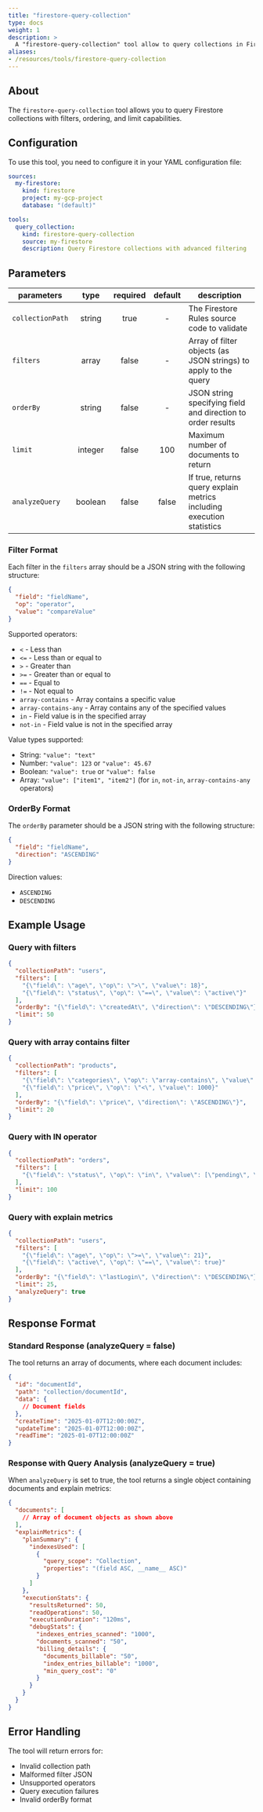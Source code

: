 ```yaml
---
title: "firestore-query-collection"
type: docs
weight: 1
description: > 
  A "firestore-query-collection" tool allow to query collections in Firestore.
aliases:
- /resources/tools/firestore-query-collection
---
```


## About

The `firestore-query-collection` tool allows you to query Firestore collections
with filters, ordering, and limit capabilities.

## Configuration

To use this tool, you need to configure it in your YAML configuration file:

```yaml
sources:
  my-firestore:
    kind: firestore
    project: my-gcp-project
    database: "(default)"

tools:
  query_collection:
    kind: firestore-query-collection
    source: my-firestore
    description: Query Firestore collections with advanced filtering
```

## Parameters

| **parameters**   |   **type**   | **required** | **default** | **description**                                                       |
|------------------|:------------:|:------------:|:-----------:|-----------------------------------------------------------------------|
| `collectionPath` |    string    |     true     |      -      | The Firestore Rules source code to validate                           |
| `filters`        |    array     |     false    |      -      | Array of filter objects (as JSON strings) to apply to the query       |
| `orderBy`        |    string    |     false    |      -      | JSON string specifying field and direction to order results           |
| `limit`          |    integer   |     false    |     100     | Maximum number of documents to return                                 |
| `analyzeQuery`   |    boolean   |     false    |    false    | If true, returns query explain metrics including execution statistics |

### Filter Format

Each filter in the `filters` array should be a JSON string with the following
structure:

```json
{
  "field": "fieldName",
  "op": "operator",
  "value": "compareValue"
}
```

Supported operators:

- `<` - Less than
- `<=` - Less than or equal to
- `>` - Greater than
- `>=` - Greater than or equal to
- `==` - Equal to
- `!=` - Not equal to
- `array-contains` - Array contains a specific value
- `array-contains-any` - Array contains any of the specified values
- `in` - Field value is in the specified array
- `not-in` - Field value is not in the specified array

Value types supported:

- String: `"value": "text"`
- Number: `"value": 123` or `"value": 45.67`
- Boolean: `"value": true` or `"value": false`
- Array: `"value": ["item1", "item2"]` (for `in`, `not-in`, `array-contains-any`
  operators)

### OrderBy Format

The `orderBy` parameter should be a JSON string with the following structure:

```json
{
  "field": "fieldName",
  "direction": "ASCENDING"
}
```

Direction values:

- `ASCENDING`
- `DESCENDING`

## Example Usage

### Query with filters

```json
{
  "collectionPath": "users",
  "filters": [
    "{\"field\": \"age\", \"op\": \">\", \"value\": 18}",
    "{\"field\": \"status\", \"op\": \"==\", \"value\": \"active\"}"
  ],
  "orderBy": "{\"field\": \"createdAt\", \"direction\": \"DESCENDING\"}",
  "limit": 50
}
```

### Query with array contains filter

```json
{
  "collectionPath": "products",
  "filters": [
    "{\"field\": \"categories\", \"op\": \"array-contains\", \"value\": \"electronics\"}",
    "{\"field\": \"price\", \"op\": \"<\", \"value\": 1000}"
  ],
  "orderBy": "{\"field\": \"price\", \"direction\": \"ASCENDING\"}",
  "limit": 20
}
```

### Query with IN operator

```json
{
  "collectionPath": "orders",
  "filters": [
    "{\"field\": \"status\", \"op\": \"in\", \"value\": [\"pending\", \"processing\"]}"
  ],
  "limit": 100
}
```

### Query with explain metrics

```json
{
  "collectionPath": "users",
  "filters": [
    "{\"field\": \"age\", \"op\": \">=\", \"value\": 21}",
    "{\"field\": \"active\", \"op\": \"==\", \"value\": true}"
  ],
  "orderBy": "{\"field\": \"lastLogin\", \"direction\": \"DESCENDING\"}",
  "limit": 25,
  "analyzeQuery": true
}
```

## Response Format

### Standard Response (analyzeQuery = false)

The tool returns an array of documents, where each document includes:

```json
{
  "id": "documentId",
  "path": "collection/documentId",
  "data": {
    // Document fields
  },
  "createTime": "2025-01-07T12:00:00Z",
  "updateTime": "2025-01-07T12:00:00Z",
  "readTime": "2025-01-07T12:00:00Z"
}
```

### Response with Query Analysis (analyzeQuery = true)

When `analyzeQuery` is set to true, the tool returns a single object containing
documents and explain metrics:

```json
{
  "documents": [
    // Array of document objects as shown above
  ],
  "explainMetrics": {
    "planSummary": {
      "indexesUsed": [
        {
          "query_scope": "Collection",
          "properties": "(field ASC, __name__ ASC)"
        }
      ]
    },
    "executionStats": {
      "resultsReturned": 50,
      "readOperations": 50,
      "executionDuration": "120ms",
      "debugStats": {
        "indexes_entries_scanned": "1000",
        "documents_scanned": "50",
        "billing_details": {
          "documents_billable": "50",
          "index_entries_billable": "1000",
          "min_query_cost": "0"
        }
      }
    }
  }
}
```

## Error Handling

The tool will return errors for:

- Invalid collection path
- Malformed filter JSON
- Unsupported operators
- Query execution failures
- Invalid orderBy format
